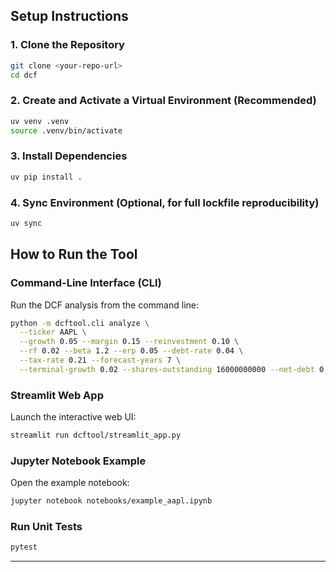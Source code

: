 ## Setup Instructions

### 1. Clone the Repository
```bash
git clone <your-repo-url>
cd dcf
```

### 2. Create and Activate a Virtual Environment (Recommended)
```bash
uv venv .venv
source .venv/bin/activate
```

### 3. Install Dependencies
```bash
uv pip install .
```

### 4. Sync Environment (Optional, for full lockfile reproducibility)
```bash
uv sync
```

## How to Run the Tool

### Command-Line Interface (CLI)
Run the DCF analysis from the command line:
```bash
python -m dcftool.cli analyze \
  --ticker AAPL \
  --growth 0.05 --margin 0.15 --reinvestment 0.10 \
  --rf 0.02 --beta 1.2 --erp 0.05 --debt-rate 0.04 \
  --tax-rate 0.21 --forecast-years 7 \
  --terminal-growth 0.02 --shares-outstanding 16000000000 --net-debt 0
```

### Streamlit Web App
Launch the interactive web UI:
```bash
streamlit run dcftool/streamlit_app.py
```

### Jupyter Notebook Example
Open the example notebook:
```bash
jupyter notebook notebooks/example_aapl.ipynb
```

### Run Unit Tests
```bash
pytest
```

---
